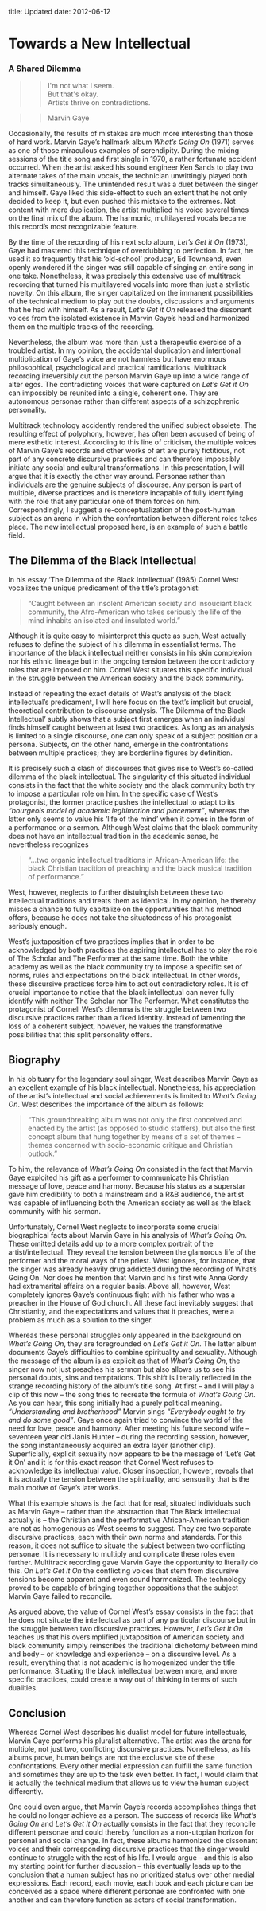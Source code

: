 title: Updated
date: 2012-06-12

# Towards a New Intellectual   

### A Shared Dilemma

>> I'm not what I seem.   
>> But that's okay.   
>> Artists thrive on contradictions.   
   
>> Marvin Gaye

Occasionally, the results of mistakes are much more interesting than those of hard work. Marvin Gaye’s hallmark album *What’s Going On* (1971) serves as one of those miraculous examples of serendipity. During the mixing sessions of the title song and first single in 1970, a rather fortunate accident occurred. When the artist asked his sound engineer Ken Sands to play two alternate takes of the main vocals, the technician unwittingly played both tracks simultaneously. The unintended result was a duet between the singer and himself. Gaye liked this side-effect to such an extent that he not only decided to keep it, but even pushed this mistake to the extremes. Not content with mere duplication, the artist multiplied his voice several times on the final mix of the album. The harmonic, multilayered vocals became this record’s most recognizable feature.

By the time of the recording of his next solo album, *Let’s Get it On* (1973), Gaye had mastered this technique of overdubbing to perfection. In fact, he used it so frequently that his ‘old-school’ producer, Ed Townsend, even openly wondered if the singer was still capable of singing an entire song in one take. Nonetheless, it was precisely this extensive use of multitrack recording that turned his multilayered vocals into more than just a stylistic novelty. On this album, the singer capitalized on the immanent possibilities of the technical medium to play out the doubts, discussions and arguments that he had with himself. As a result, *Let’s Get it On* released the dissonant voices from the isolated existence in Marvin Gaye’s head and harmonized them on the multiple tracks of the recording.

Nevertheless, the album was more than just a therapeutic exercise of a troubled artist. In my opinion, the accidental duplication and intentional multiplication of Gaye’s voice are not harmless but have enormous philosophical, psychological and practical ramifications. Multitrack recording irreversibly cut the person Marvin Gaye up into a wide range of alter egos. The contradicting voices that were captured on *Let’s Get it On* can impossibly be reunited into a single, coherent one. They are autonomous personae rather than different aspects of a schizophrenic personality. 

Multitrack technology accidently rendered the unified subject obsolete. The resulting effect of polyphony, however, has often been accused of being of mere esthetic interest. According to this line of criticism, the multiple voices of Marvin Gaye’s records and other works of art are purely fictitious, not part of any concrete discursive practices and can therefore impossibly initiate any social and cultural transformations. In this presentation, I will argue that it is exactly the other way around. Personae rather than individuals are the genuine subjects of discourse. Any person is part of multiple, diverse practices and is therefore incapable of fully identifying with the role that any particular one of them forces on him. Correspondingly, I suggest a re-conceptualization of the post-human subject as an arena in which the confrontation between different roles takes place. The new intellectual proposed here, is an example of such a battle field.

## The Dilemma of the Black Intellectual

In his essay ‘The Dilemma of the Black Intellectual’ (1985) Cornel West vocalizes the unique predicament of the title’s protagonist: 

> “Caught between an insolent American society and insouciant black community, the Afro-American who takes seriously the life of the mind inhabits an isolated and insulated world.” 

Although it is quite easy to misinterpret this quote as such, West actually refuses to define the subject of his dilemma in essentialist terms. The importance of the black intellectual neither consists in his skin complexion nor his ethnic lineage but in the ongoing tension between the contradictory roles that are imposed on him. Cornel West situates this specific individual in the struggle between the American society and the black community.

Instead of repeating the exact details of West’s analysis of the black intellectual’s predicament, I will here focus on the text’s implicit but crucial, theoretical contribution to discourse analysis. ‘The Dilemma of the Black Intellectual’ subtly shows that a subject first emerges when an individual finds himself caught between at least two practices. As long as an analysis is limited to a single discourse, one can only speak of a subject position or a persona. Subjects, on the other hand, emerge in the confrontations between multiple practices; they are borderline figures by definition.

It is precisely such a clash of discourses that gives rise to West’s so-called dilemma of the black intellectual. The singularity of this situated individual consists in the fact that the white society and the black community both try to impose a particular role on him. In the specific case of West’s protagonist, the former practice pushes the intellectual to adapt to its *“bourgeois model of academic legitimation and placement”*, whereas the latter only seems to value his ‘life of the mind’ when it comes in the form of a performance or a sermon. Although West claims that the black community does not have an intellectual tradition in the academic sense, he nevertheless recognizes 

> “…two organic intellectual traditions in African-American life: the black Christian tradition of preaching and the black musical tradition of performance.” 

West, however, neglects to further distuingish between these two intellectual traditions and treats them as identical. In my opinion, he thereby misses a chance to fully capitalize on the opportunities that his method offers, because he does not take the situatedness of his protagonist seriously enough.

West’s juxtaposition of two practices implies that in order to be acknowledged by both practices the aspiring intellectual has to play the role of The Scholar and The Performer at the same time. Both the white academy as well as the black community try to impose a specific set of norms, rules and expectations on the black intellectual. In other words, these discursive practices force him to act out contradictory roles. It is of crucial importance to notice that the black intellectual can never fully identify with neither The Scholar nor The Performer. What constitutes the protagonist of Cornell West’s dilemma is the struggle between two discursive practices rather than a fixed identity. Instead of lamenting the loss of a coherent subject, however, he values the transformative possibilities that this split personality offers.

## Biography  

In his obituary for the legendary soul singer, West describes Marvin Gaye as an excellent example of his black intellectual. Nonetheless, his appreciation of the artist’s intellectual and social achievements is limited to *What’s Going On*. West describes the importance of the album as follows: 

> “This groundbreaking album was not only the first conceived and enacted by the artist (as opposed to studio staffers), but also the first concept album that hung together by means of a set of themes – themes concerned with socio-economic critique and Christian outlook.” 

To him, the relevance of *What’s Going On* consisted in the fact that Marvin Gaye exploited his gift as a performer to communicate his Christian message of love, peace and harmony. Because his status as a superstar gave him credibility to both a mainstream and a R&B audience, the artist was capable of influencing both the American society as well as the black community with his sermon.

Unfortunately, Cornel West neglects to incorporate some crucial biographical facts about Marvin Gaye in his analysis of *What’s Going On*. These omitted details add up to a more complex portrait of the artist/intellectual. They reveal the tension between the glamorous life of the performer and the moral ways of the priest. West ignores, for instance, that the singer was already heavily drug addicted during the recording of What’s Going On. Nor does he mention that Marvin and his first wife Anna Gordy had extramarital affairs on a regular basis. Above all, however, West completely ignores Gaye’s continuous fight with his father who was a preacher in the House of God church. All these fact inevitably suggest that Christianity, and the expectations and values that it preaches, were a problem as much as a solution to the singer. 

Whereas these personal struggles only appeared in the background on *What’s Going On*, they are foregrounded on *Let’s Get it On*. The latter album documents Gaye’s difficulties to combine spirituality and sexuality. Although the message of the album is as explicit as that of *What’s Going On*, the singer now not just preaches his sermon but also allows us to see his personal doubts, sins and temptations. This shift is literally reflected in the strange recording history of the album’s title song. At first – and I will play a clip of this now – the song tries to recreate the formula of *What’s Going On*. As you can hear, this song initially had a purely political meaning. *“Understanding and brotherhood”* Marvin sings *“Everybody ought to try and do some good”*. Gaye once again tried to convince the world of the need for love, peace and harmony. After meeting his future second wife – seventeen year old Janis Hunter – during the recording session, however, the song instantaneously acquired an extra layer (another clip). Superficially, explicit sexuality now appears to be the message of ‘Let’s Get it On’ and it is for this exact reason that Cornel West refuses to acknowledge its intellectual value. Closer inspection, however, reveals that it is actually the tension between the spirituality, and sensuality that is the main motive of Gaye’s later works.

What this example shows is the fact that for real, situated individuals such as Marvin Gaye – rather than the abstraction that The Black Intellectual actually is – the Christian and the performative African-American tradition are not as homogenous as West seems to suggest. They are two separate discursive practices, each with their own norms and standards. For this reason, it does not suffice to situate the subject between two conflicting personae. It is necessary to multiply and complicate these roles even further. Multitrack recording gave Marvin Gaye the opportunity to literally do this. On *Let’s Get it On* the conflicting voices that stem from discursive tensions become apparent and even sound harmonized. The technology proved to be capable of bringing together oppositions that the subject Marvin Gaye failed to reconcile.

As argued above, the value of Cornel West’s essay consists in the fact that he does not situate the intellectual as part of any particular discourse but in the struggle between two discursive practices. However, *Let’s Get It On* teaches us that his oversimplified juxtaposition of American society and black community simply reinscribes the traditional dichotomy between mind and body – or knowledge and experience – on a discursive level. As a result, everything that is not academic is homogenized under the title performance. Situating the black intellectual between more, and more specific practices, could create a way out of thinking in terms of such dualities. 

## Conclusion  

Whereas Cornel West describes his dualist model for future intellectuals, Marvin Gaye performs his pluralist alternative. The artist was the arena for multiple, not just two, conflicting discursive practices. Nonetheless, as his albums prove, human beings are not the exclusive site of these confrontations. Every other medial expression can fulfill the same function and sometimes they are up to the task even better. In fact, I would claim that is actually the technical medium that allows us to view the human subject differently. 

One could even argue, that Marvin Gaye’s records accomplishes things that he could no longer achieve as a person. The success of records like *What’s Going On* and *Let’s Get it On* actually consists in the fact that they reconcile different personae and could thereby function as a non-utopian horizon for personal and social change. In fact, these albums harmonized the dissonant voices and their corresponding discursive practices that the singer would continue to struggle with the rest of his life. I would argue – and this is also my starting point for further discussion – this eventually leads up to the conclusion that a human subject has no prioritized status over other medial expressions. Each record, each movie, each book and each picture can be conceived as a space where different personae are confronted with one another and can therefore function as actors of social transformation.